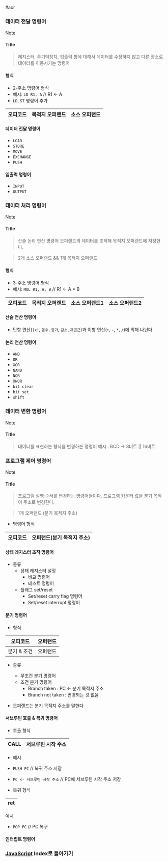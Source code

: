 #aor 
### 데이터 전달 명령어
>[!note]
>#### Title
>
>>레지스터, 주기억장치, 입출력 쌍에 대해서 데이터를 수정하지 않고 다른 장소로 데이터를 이동시키는 명령어
>

#### 형식
- 2-주소 명령어 형식
- 예시: `LD R1, A` // R1 <- A
- `LD`, `ST` 명령어 추가

| 오피코드 | 목적지 오퍼랜드 | 소스 오퍼랜드 |
| --- | --- | --- |


#### 데이터 전달 명령어
- `LOAD`
- `STORE`
- `MOVE`
- `EXCHANGE`
- `PUSH`

#### 입출력 명령어
- `INPUT`
- `OUTPUT`
### 데이터 처리 명령어
>[!note]
>#### Title
>
>>산술 논리 연산 명령어
>>오퍼랜드의 데이터를 조작해 목적지 오퍼랜드에 저장한다.
>
>> 2개 소스 오퍼랜드 && 1개 목적지 오퍼랜드

#### 형식
- 3-주소 명령어 형식
- 예시: `MUL R1, A, B` // R1 <- A * B

| 오피코드 | 목적지 오퍼랜드 | 소스 오퍼랜드1 | 소스 오퍼랜드2 |
| --- | --- | --- | --- |
#### 산술 연산 명령어

- 단항 연산(`|x|`, `음수`, `증가`, `감소`, `제곱근`)과 이항 연산(`+`, `-`, `*`, `/`)에 의해 나뉜다

#### 논리 연산 명령어
- `AND`
- `OR`
- `XOR`
- `NAND`
- `NOR`
- `XNOR`
- `bit clear`
- `bit set`
- `shift`

### 데이터 변환 명령어
>[!note]
>#### Title
>
>>데이터를 표현하는 형식을 변경하는 명령어
>>예시 : BCD -> 8비트 || 16비트

### 프로그램 제어 명령어
>[!note]
>#### Title
>
>>프로그램 실행 순서를 변경하는 명령어들이다.
>>프로그램 카운터 값을 분기 목적어 주소로 변경한다.
>
>>1개 오퍼랜드 (분기 목적지 주소)

- 명령어 형식

| 오피코드 | 오퍼랜드(분기 목적지 주소) |
| --- | --- |
#### 상태 레지스터 조작 명령어
- 종류
	- 상태 레지스터 설정
		- 비교 명령어
		- 테스트 명령어
	- 플래그 set/reset
		- Set/reset carry flag 명령어
		- Set/reset interrupt 명령어
#### 분기 명령어
- 형식

| 오피코드 | 오퍼랜드 |
| --- | --- |
| 분기 & 조건 | 오퍼랜드 |

- 종류
	- 무조건 분기 명령어
	- 조건 분기 명령어
		- Branch taken : PC <- 분기 목적지 주소
		- Branch not taken : 변경되는 것 없음

- 오퍼랜드는 분기 목적지 주소를 말한다.
#### 서브루틴 호출 & 복귀 명령어
- 호출 형식

| CALL | 서브루틴 시작 주소 |
| --- | --- |

- 예시
- `PUSH PC` // 복귀 주소 저장
- `PC <- 서브루틴 시작 주소` // PC에 서브루틴 시작 주소 저장 

- 복귀 형식

| ret |
| --- |

 예시
- `POP PC` // PC 복구

#### 인터럽트 명령어
### [JavaScript](../../../Dev-Index/JavaScript.md) Index로 돌아가기